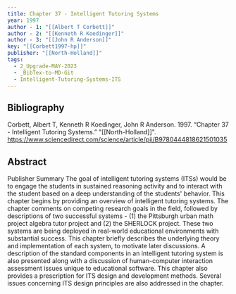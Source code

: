 ```yaml
---
title: Chapter 37 - Intelligent Tutoring Systems
year: 1997
author - 1: "[[Albert T Corbett]]"
author - 2: "[[Kenneth R Koedinger]]"
author - 3: "[[John R Anderson]]"
key: "[[Corbett1997-hp]]"
publisher: "[[North-Holland]]"
tags:
  - 2_Upgrade-MAY-2023
  - _BibTex-to-MD-Git
  - Intelligent-Tutoring-Systems-ITS
---
```


## Bibliography
Corbett, Albert T, Kenneth R Koedinger, John R Anderson. 1997. “Chapter 37 - Intelligent Tutoring Systems.” "[[North-Holland]]". https://www.sciencedirect.com/science/article/pii/B9780444818621501035

## Abstract
Publisher Summary The goal of intelligent tutoring systems (ITSs) would be to engage the students in sustained reasoning activity and to interact with the student based on a deep understanding of the students' behavior. This chapter begins by providing an overview of intelligent tutoring systems. The chapter comments on competing research goals in the field, followed by descriptions of two successful systems -  (1) the Pittsburgh urban math project algebra tutor project and (2) the SHERLOCK project. These two systems are being deployed in real-world educational environments with substantial success. This chapter briefly describes the underlying theory and implementation of each system, to motivate later discussions. A description of the standard components in an intelligent tutoring system is also presented along with a discussion of human-computer interaction assessment issues unique to educational software. This chapter also provides a prescription for ITS design and development methods. Several issues concerning ITS design principles are also addressed in the chapter.